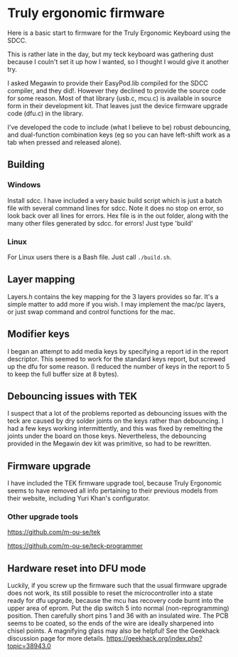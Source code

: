 # Truly ergonomic firmware
Here is a basic start to firmware for the Truly Ergonomic Keyboard using the SDCC.

This is rather late in the day, but my teck keyboard was gathering dust because I couln't set it up how I wanted, so I thought I would give it another try.

I asked Megawin to provide their EasyPod.lib compiled for the SDCC compiler, and they did!. However they declined to provide the source code for some reason. Most of that library (usb.c, mcu.c) is available in source form in their development kit. That leaves just the device firmware upgrade code (dfu.c) in the library.

I've developed the code to include (what I believe to be) robust debouncing, and dual-function combination keys (eg so you can have left-shift work as a tab when pressed and released alone).

## Building
### Windows
Install sdcc. I have included a very basic build script which is just a batch file with several command lines for sdcc.
Note it does no stop on error, so look back over all lines for errors. Hex file is in the out folder, along with the many other
files generated by sdcc.
for errors! Just type 'build'

### Linux
For Linux users there is a Bash file. Just call `./build.sh`.

## Layer mapping
Layers.h contains the key mapping for the 3 layers provides so far. It's a simple matter to add more if you wish. I may implement the
mac/pc layers, or just swap command and control functions for the mac.

## Modifier keys
I began an attempt to add media keys by specifying a report id in the report descriptor. This seemed to work for the
standard keys report, but screwed up the dfu for some reason. (I reduced the number
of keys in the report to 5 to keep the full buffer size at 8 bytes).

## Debouncing issues with TEK
I suspect that a lot of the problems reported as debouncing issues with the teck are caused by dry solder joints on the keys rather than debouncing.
I had a few keys working intermittently, and this was fixed by remelting the joints under the board on those keys. Nevertheless,
the debouncing provided in the Megawin dev kit was primitive, so had to be rewritten.

## Firmware upgrade
I have included the TEK firmware upgrade tool, because Truly Ergonomic seems to have removed all info pertaining to their
previous models from their website, including Yuri Khan's configurator.

### Other upgrade tools
https://github.com/m-ou-se/tek

https://github.com/m-ou-se/teck-programmer


## Hardware reset into DFU mode
Luckily, if you screw up the firmware such that the usual firmware upgrade does not work, its still possible to reset the
microcontroller into a state ready for dfu upgrade, because the mcu has recovery code burnt into the upper area of eprom.
Put the dip switch 5 into normal (non-reprogramming) position. Then carefully short pins 1 and 36 with an insulated wire.
The PCB seems to be coated, so the ends of the wire are ideally sharpened into chisel points. A magnifying glass may also be helpful!
See the Geekhack discussion page for more details. https://geekhack.org/index.php?topic=38943.0
